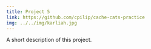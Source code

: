 ```yaml
---
title: Project 5
link: https://github.com/cpilip/cache-cats-practice
img: ../../img/karliah.jpg
---
```


A short description of this project.